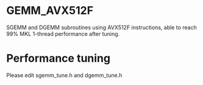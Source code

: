 # GEMM_AVX512F
SGEMM and DGEMM subroutines using AVX512F instructions, able to reach 99% MKL 1-thread performance after tuning.

# Performance tuning
Please edit sgemm_tune.h and dgemm_tune.h
